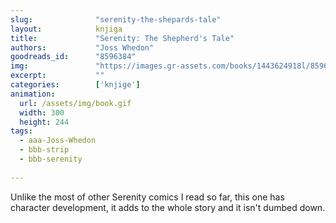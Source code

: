 ```yaml
---
slug:              "serenity-the-shepards-tale"
layout:            knjiga
title:             "Serenity: The Shepherd's Tale"
authors:           "Joss Whedon"
goodreads_id:      "8596384"
img:               "https://images.gr-assets.com/books/1443624918l/8596384.jpg"
excerpt:           ""
categories:        ['knjige']
animation:
  url: /assets/img/book.gif
  width: 300
  height: 244
tags:
  - aaa-Joss-Whedon
  - bbb-strip
  - bbb-serenity
  
---
```


Unlike the most of other Serenity comics I read so far, this one has character development, it adds to the whole story 
and it isn't dumbed down.